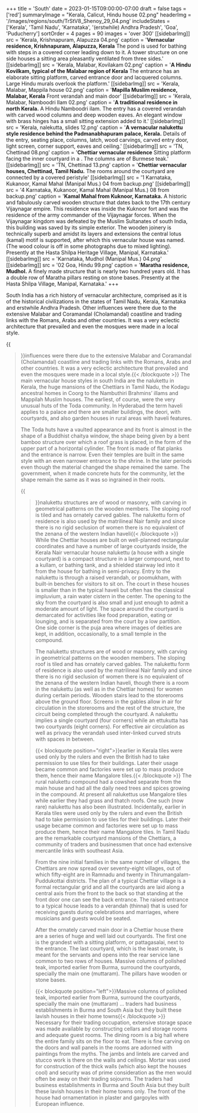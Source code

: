 +++
title = 'South'
date = 2023-01-15T09:00:00-07:00
draft = false
tags = ['red']
summaryImage = "Kerala, Calicut, Hindu house 02.png"
headerImg = '/images/regions/south/TrStV8_Shenoy_29_04.png'
includeStates = ['Kerala', 'Tamil Nadu', 'Karnataka', '(erstwhile) Andhra Pradesh', 'Goa', 'Puducherry']
sortOrder = 4
pages = 90
images = 'over 300'
[[sidebarImg]]
src = 'Kerala, Krishnapuram, Alapuzza 04.png'
caption = '**Vernacular residence, Krishnapuram, Alapuzza, Kerala** The pond is used for bathing with steps in a covered corner leading down to it. A tower structure on one side houses a sitting area pleasantly ventilated from three sides.'
[[sidebarImg]]
src = 'Kerala, Malabar, Kovilakam 02.png'
caption = '**A Hindu Kovilkam, typical of the Malabar region of Kerala** The entrance has an elaborate sitting platform, carved entrance door and lacquered columns. Large Hindu murals overlook the platform.'
[[sidebarImg]]
src = 'Kerala, Malabar, Mappila house 02.png'
caption = '**Mapilla Muslim residence, Malabar, Kerala** Front verandah and main door'
[[sidebarImg]]
src = 'Kerala, Malabar, Namboodri Ilam 02.png'
caption = '**A traditional residence in north Kerala.** A Hindu Namboodri ilam. The entry has a covered verandah with carved wood columns and deep wooden eaves. An elegant window with brass hinges has a small sitting extension added to it.'
[[sidebarImg]]
src = 'Kerala, nalekutta, slides 12.png'
caption = '**A vernacular nalukettu style residence behind the Padmanabhapuram palace, Kerala.** Details of the entry, seating place, columns, latch, wood carvings, carved entry door, light screen, corner support, eaves and ceiling.'
[[sidebarImg]]
src = 'TN, Chettinad 08.png'
caption = '**Chettiar vernacular residence** Sitting platform facing the inner courtyard in a . The columns are of Burmese teak.'
[[sidebarImg]]
src = 'TN, Chettinad 13.png'
caption = '**Chettiar vernacular houses, Chettinad, Tamil Nadu.** The rooms around the courtyard are connected by a covered peristyle'
[[sidebarImg]]
src = '1 Karnataka, Kukanoor, Kamal Mahal (Manipal Mus.) 04 from backup.png'
[[sidebarImg]]
src = '4 Karnataka, Kukanoor, Kamal Mahal (Manipal Mus.) 08 from backup.png'
caption = '**Kamal Mahal from Kuknoor, Karnataka.** A historic and fabulously carved wooden structure that dates back to the 17th century Vijaynagar empire. This residence was inside the Kuknoor fort and was the residence of the army commander of the Vijaynagar forces. When the Vijaynagar kingdom was defeated by the Muslim Sultanates of south India, this building was saved by its simple exterior. The wooden joinery is technically superb and amidst its layers and extensions the central lotus (kamal) motif is supported, after which this vernacular house was named. (The wood colour is off in some photographs due to mixed lighting). Presently at the Hasta Shilpa Heritage Village, Manipal, Karnataka.'
[[sidebarImg]]
src = 'Karnataka, Mudhol (Manipal Mus.) 04.png'
[[sidebarImg]]
src = '02 Goa, Hindu 99.png'
caption = '**Maratha residence, Mudhol.** A finely made structure that is nearly two hundred years old. It has a double row of Maratha pillars resting on stone bases. Presently at the Hasta Shilpa Village, Manipal, Karnataka.'
+++

South India has a rich history of vernacular architecture, comprised as it is of the historical
civilizations in the states of Tamil Nadu, Kerala, Karnataka and erstwhile Andhra Pradesh.
Other influences were there due to the extensive Malabar and Coramandal (Cholamandal)
coastline and trading links with the Romans, Arabs and other countries. It was a very eclectic
architecture that prevailed and even the mosques were made in a local style.

{{<blockquote position="right">}}influences were there due to the extensive Malabar and Coramandal (Cholamandal) coastline and trading links with the Romans, Arabs and other countries. It was a very eclectic
architecture that prevailed and even the mosques were made in a local style.{{< /blockquote >}} The main vernacular house styles in south India are the nalukettu in Kerala, the huge
mansions of the Chettiars in Tamil Nadu, the Kodagu ancestral homes in Coorg to the
Nambuthiri Brahmins’ illams and Mappilah Muslim houses. The earliest, of course, were the
very unusual huts of the Toda community. In Hyderabad the term haveli applies to a palace
and there are smaller buildings, the deori, with courtyards, and also garden houses in rural
areas with haveli features.

The Toda huts have a vaulted appearance and its front is almost in the shape of a Buddhist
chaitya window, the shape being given by a bent bamboo structure over which a roof grass
is placed, in the form of the upper part of a horizontal cylinder. The front is made of flat
planks and the entrance is narrow. Even their temples are built in the same style with an even
narrower entrance to the shrine. In the later periods even though the material changed the
shape remained the same. The government, when it made concrete huts for the community,
let the shape remain the same as it was so ingrained in their roots.

{{<blockquote position="left">}}nalukettu structures are of wood or masonry, with carving in geometrical patterns on the wooden members. The sloping roof is tiled and has ornately carved gables. The nalukettu
form of residence is also used by the matrilineal Nair family and since there is no rigid
seclusion of women there is no equivalent of the zenana of the western Indian haveli{{< /blockquote >}} While the Chettiar houses are built on well-planned rectangular coordinates and have a
number of large courtyards inside, the Kerala Nair vernacular house nalukettu (a house
with a single courtyard) is a compact structure in a larger compound, next to a kullam, or
bathing tank, and a shielded stairway led into it from the house for bathing in semi-privacy.
Entry to the nalukettu is through a raised verandah, or poomukham, with built-in benches
for visitors to sit on. The court in these houses is smaller than in the typical haveli but often
has the classical impluvium, a rain water cistern in the center. The opening to the sky from
the courtyard is also small and just enough to admit a moderate amount of light. The space
around the courtyard is demarcated for activities like food preparation, eating or lounging,
and is separated from the court by a low partition. One side corner is the puja area where
images of deities are kept, in addition, occasionally, to a small temple in the compound.

 The nalukettu structures are of wood or masonry, with carving in geometrical patterns on
the wooden members. The sloping roof is tiled and has ornately carved gables. The nalukettu
form of residence is also used by the matrilineal Nair family and since there is no rigid
seclusion of women there is no equivalent of the zenana of the western Indian haveli, though
there is a room in the nalukettu (as well as in the Chettiar homes) for women during certain
periods. Wooden stairs lead to the storerooms above the ground floor. Screens in the gables
allow in air for circulation in the storerooms and the rest of the structure, the circuit being
completed through the courtyard. A nalukettu implies a single courtyard (four corners) while
an ettukutta has two courtyards (eight corners). For effective air circulation as well as privacy
the verandah used inter-linked curved struts with spaces in between.

{{< blockquote position="right">}}earlier in Kerala tiles were used only by the rulers and even
the British had to take permission to use tiles for their buildings. Later their usage became
common and factories were set up to mass produce them, hence their name Mangalore tiles.{{< /blockquote >}} The rural nalukettu compound had a cowshed separate from the main house and had all the
daily need trees and spices growing in the compound. At present all nalukettus use Mangalore
tiles while earlier they had grass and thatch roofs. One such (now rare) nalukettu has also
been illustrated. Incidentally, earlier in Kerala tiles were used only by the rulers and even
the British had to take permission to use tiles for their buildings. Later their usage became
common and factories were set up to mass produce them, hence their name Mangalore tiles.
In Tamil Nadu are the remarkable courtyard mansions of the Chettiars, a community of
traders and businessmen that once had extensive mercantile links with southeast Asia.

From the nine initial families in the same number of villages, the Chettiars are now
spread over seventy-eight villages, out of which fifty-eight are in Ramnadu and twenty in
Thirumangalam-Puddukottai districts. The plan of a typical Chettiar village is a formal
rectangular grid and all the courtyards are laid along a central axis from the front to the
back so that standing at the front door one can see the back entrance. The raised entrance
to a typical house leads to a verandah (thinnai) that is used for receiving guests during
celebrations and marriages, where musicians and guests would be seated.

After the ornately carved main door in a Chettiar house there are a series of huge and well
laid out courtyards. The first one is the grandest with a sitting platform, or pattagasalai,
next to the entrance. The last courtyard, which is the least ornate, is meant for the servants
and opens into the rear service lane common to two rows of houses. Massive columns of
polished teak, imported earlier from Burma, surround the courtyards, specially the main one
(muttaram). The pillars have wooden or stone bases.

{{< blockquote position="left">}}Massive columns of polished teak, imported earlier from Burma, surround the courtyards, specially the main one
(muttaram) &hellip; traders had business establishments in Burma and South Asia but they built these lavish houses in their home towns{{< /blockquote >}} Necessary for their trading occupation, extensive storage space was made available by constructing cellars and storage rooms and adequate guest rooms. The dining room is a
big hall where the entire family sits on the floor to eat. There is fine carving on the doors
and wall panels in the rooms are adorned with paintings from the myths. The jambs and
lintels are carved and stucco work is there on the walls and ceilings. Mortar was used for
construction of the thick walls (which also kept the houses cool) and security was of prime
consideration as the men would often be away on their trading sojourns. The traders had
business establishments in Burma and South Asia but they built these lavish houses in their
home towns only. The front of the house had ornamentation in plaster and gargoyles with
European influence.
